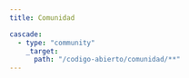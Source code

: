 ```yaml
---
title: Comunidad

cascade:
  - type: "community"
    _target:
      path: "/codigo-abierto/comunidad/**"
---
```


<!--add blocks of content here to add more sections to the codigo-abierto page -->
